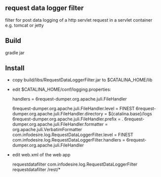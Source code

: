 ## request data logger filter

filter for post data logging of a http servlet request in a servlet container e.g. tomcat or jetty 

## Build

gradle jar

## Install

 - copy build/libs/RequestDataLoggerFilter.jar to $CATALINA_HOME/lib
 - edit $CATALINA_HOME/conf/logging.properties:

	handlers = 6request-dumper.org.apache.juli.FileHandler
	 
 	6request-dumper.org.apache.juli.FileHandler.level = FINEST 
 	6request-dumper.org.apache.juli.FileHandler.directory = ${catalina.base}/logs
 	6request-dumper.org.apache.juli.FileHandler.prefix = .
 	6request-dumper.org.apache.juli.FileHandler.formatter = org.apache.juli.VerbatimFormatter
 	com.infodesire.log.RequestDataLoggerFilter.level = FINEST
 	com.infodesire.log.RequestDataLoggerFilter.handlers = 6request-dumper.org.apache.juli.FileHandler

 - edit web.xml of the web app

	 <filter>
	    <filter-name>requestdatafilter</filter-name>
	    <filter-class>
	       com.infodesire.log.RequestDataLoggerFilter 
	    </filter-class>
 	</filter>
 	<filter-mapping>
	    <filter-name>requestdatafilter</filter-name>
    	<url-pattern>/rest/*</url-pattern>
	 </filter-mapping>
 
 